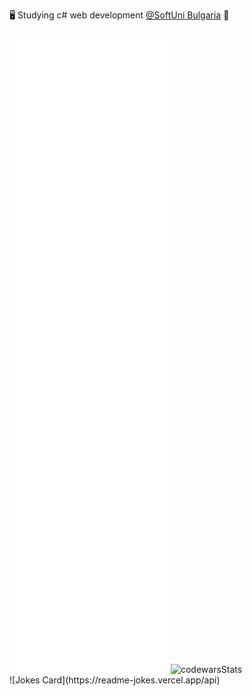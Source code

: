 🖥️ Studying c# web development [@SoftUni Bulgaria](https://softuni.bg) 👀

<picture>
  <img src="/github-metrics.svg" alt="Metrics">
</picture>

<picture>
  <img src="https://www.codewars.com/users/Krasipeace/badges/large" alt="codewarsStats">
</picture>

 <br />
![Jokes Card](https://readme-jokes.vercel.app/api)

<!---
Krasipeace/Krasipeace is a ✨ special ✨ repository because its `README.md` (this file) appears on your GitHub profile.
You can click the Preview link to take a look at your changes.
--->
